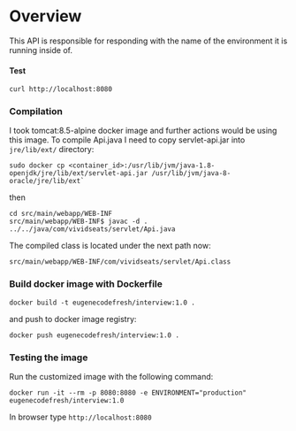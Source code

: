 # Overview

This API is responsible for responding with the name of the environment it is running inside of.

#### Test

```
curl http://localhost:8080
```

### Compilation

I took tomcat:8.5-alpine docker image and further actions would be using this image.
To compile Api.java I need to copy servlet-api.jar into `jre/lib/ext/` directory: 
```
sudo docker cp <container_id>:/usr/lib/jvm/java-1.8-openjdk/jre/lib/ext/servlet-api.jar /usr/lib/jvm/java-8-oracle/jre/lib/ext`
```
then
```
cd src/main/webapp/WEB-INF
src/main/webapp/WEB-INF$ javac -d . ../../java/com/vividseats/servlet/Api.java
```
The compiled class is located under the next path now:
```
src/main/webapp/WEB-INF/com/vividseats/servlet/Api.class
```

### Build docker image with Dockerfile 
```
docker build -t eugenecodefresh/interview:1.0 .
```
and push to docker image registry:
```
docker push eugenecodefresh/interview:1.0 .
```

### Testing the image

Run the customized image with the following command:
```
docker run -it --rm -p 8080:8080 -e ENVIRONMENT="production" eugenecodefresh/interview:1.0
```

In browser type `http://localhost:8080`